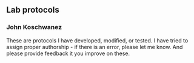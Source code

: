 ## Lab protocols
### John Koschwanez

These are protocols I have developed, modified, or tested. I have tried to assign proper authorship - if there is an error, please let me know. And please provide feedback it you improve on these.
